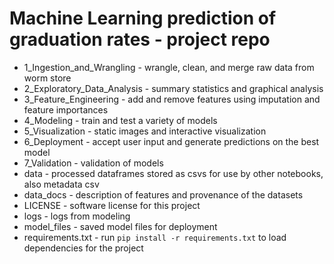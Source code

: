 # Machine Learning prediction of graduation rates - project repo
* 1_Ingestion_and_Wrangling - wrangle, clean, and merge raw data from worm store
* 2_Exploratory_Data_Analysis - summary statistics and graphical analysis
* 3_Feature_Engineering - add and remove features using imputation and feature importances
* 4_Modeling - train and test a variety of models
* 5_Visualization - static images and interactive visualization
* 6_Deployment - accept user input and generate predictions on the best model
* 7_Validation - validation of models
* data - processed dataframes stored as csvs for use by other notebooks, also metadata csv
* data_docs - description of features and provenance of the datasets
* LICENSE - software license for this project
* logs - logs from modeling 
* model_files - saved model files for deployment
* requirements.txt - run `pip install -r requirements.txt` to load dependencies for the project
